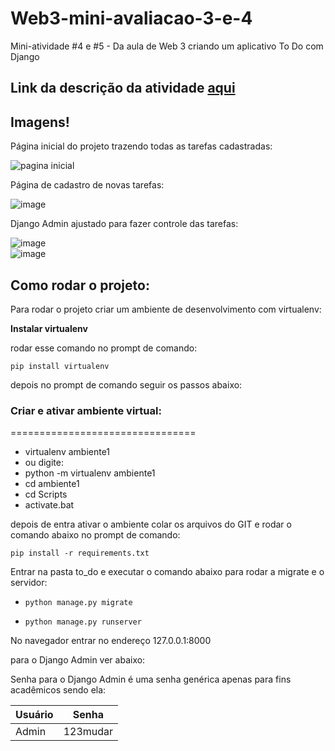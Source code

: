 # Web3-mini-avaliacao-3-e-4
Mini-atividade #4 e #5 - Da aula de Web 3 criando um aplicativo To Do com Django

## Link da descrição da atividade [aqui](https://github.com/danielfransa/FATEC_2023_1SEM_Des_Web_3/blob/main/django_mini_avaliacoes_4_e_5.pdf)


## Imagens!
Página inicial do projeto trazendo todas as tarefas cadastradas:

![pagina inicial](https://user-images.githubusercontent.com/102123924/236437831-f0de80be-08ab-465a-bf27-35c3af37d36a.png)

Página de cadastro de novas tarefas:

![image](https://user-images.githubusercontent.com/102123924/236438144-0fb1703b-aa48-45f9-846e-2e3aae2f75ae.png)


Django Admin ajustado para fazer controle das tarefas:

![image](https://user-images.githubusercontent.com/102123924/236438493-785485c9-2c20-4d54-bdcc-99d4bad6c38e.png)
<br>
![image](https://user-images.githubusercontent.com/102123924/236438642-3cf17302-2a07-4d3d-88f6-121dcd96af1a.png)

## Como rodar o projeto:

Para rodar o projeto criar um ambiente de desenvolvimento com virtualenv:

**Instalar virtualenv**

rodar esse comando no prompt de comando:

`pip install virtualenv`

depois no prompt de comando seguir os passos abaixo:

### Criar e ativar ambiente virtual:
================================

- virtualenv ambiente1
- ou digite:
- python -m virtualenv ambiente1
- cd ambiente1
- cd Scripts
- activate.bat

depois de entra ativar o ambiente colar os arquivos do GIT e rodar o comando abaixo no prompt de comando:

`pip install -r requirements.txt`

Entrar na pasta to_do e executar o comando abaixo para rodar a migrate e o servidor:

- `python manage.py migrate`

- `python manage.py runserver`

No navegador entrar no endereço 127.0.0.1:8000

para o Django Admin ver abaixo:

Senha para o Django Admin é uma senha genérica apenas para fins acadêmicos sendo ela:

Usuário | Senha
|--------|-------|
Admin | 123mudar


